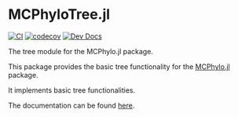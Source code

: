 # MCPhyloTree.jl
[![CI](https://github.com/erathorn/MCPhyloTree.jl/actions/workflows/CI.yml/badge.svg)](https://github.com/erathorn/MCPhyloTree.jl/actions/workflows/CI.yml)
[![codecov](https://codecov.io/gh/erathorn/MCPhyloTree.jl/branch/main/graph/badge.svg?token=Y87Yu43PWl)](https://codecov.io/gh/erathorn/MCPhyloTree.jl)
[![Dev Docs](https://img.shields.io/badge/docs-latest-blue.svg)](https://erathorn.github.io/MCPhyloTree.jl/dev/)


The tree module for the MCPhylo.jl package.

This package provides the basic tree functionality for the [MCPhylo.jl](https://github.com/erathorn/MCPhylo.jl) package.  

It implements basic tree functionalities.

The documentation can be found [here](https://erathorn.github.io/MCPhyloTree.jl/dev/).
